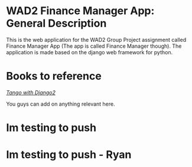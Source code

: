 # WAD2 Finance Manager App: General Description
This is the web application for the WAD2 Group Project assignment called Finance Manager App (The app is called Finance Manager though). The application is made based on the django web framework for python.

# Books to reference
[*Tango with Django2*](https://moodle.gla.ac.uk/pluginfile.php/6845304/mod_resource/content/1/twd-uog-lib-2021-01-07.pdf)

You guys can add on anything relevant here.

# Im testing to push
# Im testing to push - Ryan
